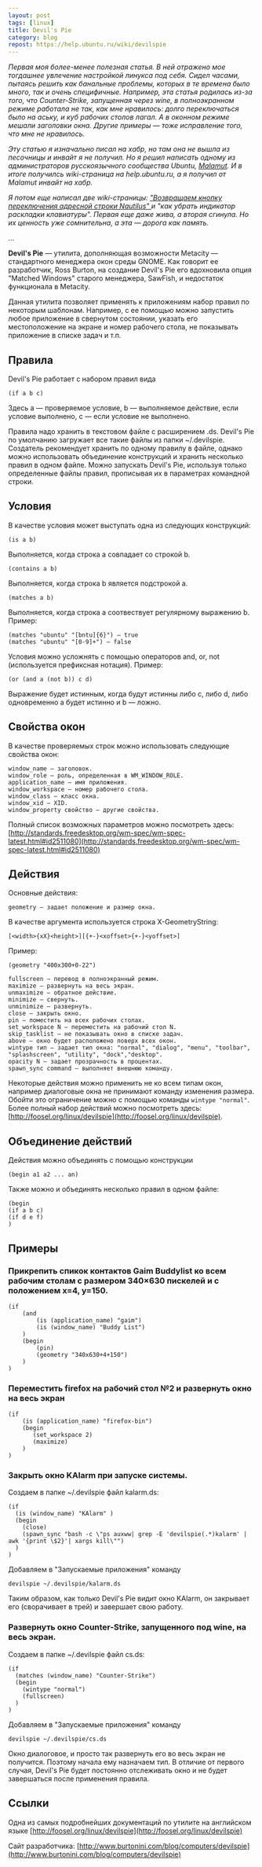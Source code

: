 ```yaml
---
layout: post
tags: [linux]
title: Devil's Pie
category: blog
repost: https://help.ubuntu.ru/wiki/devilspie
---
```

*Первая моя более-менее полезная статья. В ней отражено мое тогдашнее увлечение настройкой линукса под себя. Сидел часами, пытаясь решить как банальные проблемы, которых в те времена было много, так и очень специфичные. Например, эта статья родилась из-за того, что Counter-Strike, запущенная через wine, в полноэкранном режиме работала не так, как мне нравилось: долго переключаться было на аську, и куб рабочих столов лагал. А в оконном режиме мешали заголовки окна. Другие примеры — тоже исправление того, что мне не нравилось.*

*Эту статью я изначально писал на хабр, но там она не вышла из песочницы и инвайт я не получил. Но я решил написать одному из администраторов русскоязычного сообщества Ubuntu, [Malamut](https://forum.ubuntu.ru/index.php?action=profile;u=20962). И в итоге получилсь wiki-страница на help.ubuntu.ru, а я получил от Malamut инвайт на хабр.*

*Я потом еще написал две wiki-страницы: ["Возвращаем кнопку переключения адресной строки Nautilus"
](https://help.ubuntu.ru/wiki/%D0%BA%D0%B0%D0%BA_%D0%B2%D0%B5%D1%80%D0%BD%D1%83%D1%82%D1%8C_%D0%B0%D0%B4%D1%80%D0%B5%D1%81%D0%BD%D1%83%D1%8E_%D1%81%D1%82%D1%80%D0%BE%D0%BA%D1%83_%D0%B2_nautilus)  и "как убрать индикатор раскладки клавиатуры". Первая еще даже жива, а вторая сгинула. Но их ценность уже сомнительна, а эта — дорога как память.* 

...

**Devil's Pie** — утилита, дополняющая возможности Metacity — стандартного менеджера окон среды GNOME. Как говорит ее разработчик, Ross Burton, на создание Devil's Pie его вдохновила опция "Matched Windows" старого менеджера, SawFish, и недостаток функционала в Metacity.

Данная утилита позволяет применять к приложениям набор правил по некоторым шаблонам. Например, с ее помощью можно запустить любое приложение в свернутом состоянии, указать его местоположение на экране и номер рабочего стола, не показывать приложение в списке задач и т.п.

## Правила

Devil's Pie работает с набором правил вида
```
(if a b c)
```
Здесь а — проверяемое условие, b — выполняемое действие, если условие выполнено, с — если условие не выполнено.

Правила надо хранить в текстовом файле с расширением .ds. Devil's Pie по умолчанию загружает все такие файлы из папки ~/.devilspie. Создатель рекомендует хранить по одному правилу в файле, однако можно использовать объединение конструкций и хранить несколько правил в одном файле. Можно запускать Devil's Pie, используя только определенные файлы правил, прописывая их в параметрах командной строки.

## Условия

В качестве условия может выступать одна из следующих конструкций:
```
(is a b)
```
Выполняется, когда строка а совпадает со строкой b.
```
(contains a b)
```
Выполняется, когда строка b является подстрокой a.
```
(matches a b)
```
Выполняется, когда строка а соотвествует регулярному выражению b.
Пример:
```
(matches "ubuntu" "[bntu]{6}") — true
(matches "ubuntu" "[0-9]+") — false
```

Условия можно усложнять с помощью операторов and, or, not (используется префиксная нотация).
Пример:
```
(or (and a (not b)) c d)
```
Выражение будет истинным, когда будут истинны либо c, либо d, либо одновременно a будет истинно и b — ложно.

## Свойства окон

В качестве проверяемых строк можно использовать следующие свойства окон:
```
window_name — заголовок.
window_role — роль, определенная в WM_WINDOW_ROLE.
application_name — имя приложения.
window_workspace — номер рабочего стола.
window_class — класс окна.
window_xid — XID.
window_property свойство — другие свойства.
``` 
Полный список возможных параметров можно посмотреть здесь: [http://standards.freedesktop.org/wm-spec/wm-spec-latest.html#id2511080](http://standards.freedesktop.org/wm-spec/wm-spec-latest.html#id2511080)

## Действия

Основные действия:
```
geometry — задает положение и размер окна.
``` 
В качестве аргумента используется строка X-GeometryString: 
```
[<width>{xX}<height>][{+-}<xoffset>{+-}<yoffset>]
```
Пример:
```
(geometry "400x300+0-22")
```
```
fullscreen — перевод в полноэкранный режим.
maximize — развернуть на весь экран.
unmaximize — обратное действие.
minimize — свернуть.
unminimize — развернуть.
close — закрыть окно. 
pin — поместить на всех рабочих столах.
set_workspace N — переместить на рабочий стол N.
skip_tasklist — не показывать окно в списке задач.
above — окно будет расположено поверх всех окон.
wintype тип — задает тип окна: "normal", "dialog", "menu", "toolbar", "splashscreen", "utility", "dock","desktop". 
opacity N — задает прозрачность в процентах.
spawn_sync сommand — выполняет внешнюю команду.
```

Некоторые действия можно применить не ко всем типам окон, например диалоговые окна не принимают команду изменения размера. Обойти это ограничение можно с помощью команды `wintype "normal"`.
Более полный набор действий можно посмотреть здесь: [http://foosel.org/linux/devilspie](http://foosel.org/linux/devilspie).

## Объединение действий

Действия можно объединять с помощью конструкции 
```
(begin a1 a2 ... an)
```
Также можно и объединять несколько правил в одном файле:
```
(begin 
(if a b c)
(if d e f)
)
```

## Примеры

### Прикрепить спикок контактов Gaim Buddylist ко всем рабочим столам с размером 340×630 пискелей и с положением x=4, y=150. 
```
(if
    (and 
        (is (application_name) "gaim")
        (is (window_name) "Buddy List")
    )
    (begin
        (pin)
        (geometry "340x630+4+150")
    )
)
```

### Переместить firefox на рабочий стол №2 и развернуть окно на весь экран

```
(if
    (is (application_name) "firefox-bin")
    (begin
       (set_workspace 2)
       (maximize)
    )
)
```

### Закрыть окно KAlarm при запуске системы.
Создаем в папке ~/.devilspie файл kalarm.ds:
```
(if 
  (is (window_name) "KAlarm" )
  (begin
    (close)
    (spawn_sync "bash -c \"ps auxww| grep -E 'devilspie(.*)kalarm' | awk '{print \$2}'| xargs kill\"")
  )
)
```
Добавляем в "Запускаемые приложения" команду
```
devilspie ~/.devilspie/kalarm.ds
```
Таким образом, как только Devil's Pie видит окно KAlarm, он закрывает его (сворачивает в трей) и завершает свою работу.

### Развернуть окно Counter-Strike, запущенного под wine, на весь экран.
Создаем в папке ~/.devilspie файл cs.ds:
```
(if 
  (matches (window_name) "Counter-Strike")
  (begin
    (wintype "normal")
    (fullscreen)
  )
)
```
Добавляем в "Запускаемые приложения" команду
```
devilspie ~/.devilspie/cs.ds
```
Окно диалоговое, и просто так развернуть его во весь экран не получится. Поэтому начала ему назначаем тип. В отличие от первого случая, Devil's Pie будет постоянно отслеживать окно и не будет завершаться после применения правила.

## Ссылки

Одна из самых подробнейших документаций по утилите на английском языке [http://foosel.org/linux/devilspie](http://foosel.org/linux/devilspie)

Сайт разработчика: [http://www.burtonini.com/blog/computers/devilspie](http://www.burtonini.com/blog/computers/devilspie)
